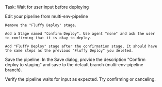 Task: Wait for user input before deploying

Edit your pipeline from multi-env-pipeline

	Remove the "Fluffy Deploy" stage.

	Add a Stage named "Confirm Deploy". Use agent "none" and ask the user to confirming that it is okay to deploy.

	Add "Fluffy Deploy" stage after the confirmation stage. It should have the same steps as the previous "Fluffy Deploy" you deleted.

Save the pipeline. In the Save dialog, provide the description "Confirm deploy to staging" and save to the default branch
(multi-env-pipeline branch).

Verify the pipeline waits for input as expected. Try confirming or canceling.
